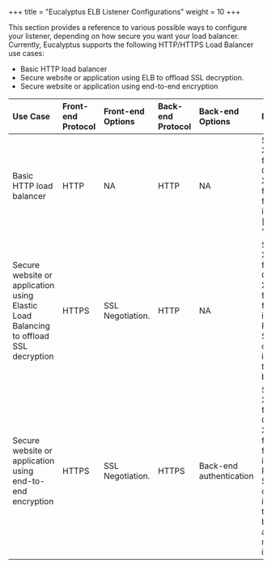 +++
title = "Eucalyptus ELB Listener Configurations"
weight = 10
+++

This section provides a reference to various possible ways to configure your listener, depending on how secure you want your load balancer. Currently, Eucalyptus supports the following HTTP/HTTPS Load Balancer use cases: 

* Basic HTTP load balancer 
* Secure website or application using ELB to offload SSL decryption. 
* Secure website or application using end-to-end encryption 




| Use Case | Front-end Protocol | Front-end Options | Back-end Protocol | Back-end Options | Notes | 
|  :---- |  :---- |  :---- |  :---- |  :---- |  :---- | 
| Basic HTTP load balancer | HTTP | NA | HTTP | NA | Supports X-forward for header. Go to AWS X-forwarding for more information.[]({{< relref "" >}}) | 
| Secure website or application using Elastic Load Balancing to offload SSL decryption | HTTPS | SSL Negotiation. | HTTP | NA | Supports X-forward for header. Go to AWS X-forwarding for more information. Requires an SSL certificate installed on the load balancer. |
| Secure website or application using end-to-end encryption | HTTPS | SSL Negotiation. | HTTPS | Back-end authentication | Supports X-forward for header. Go to AWS X-forwarding for more information. Requires an SSL certificate installed on the load balancer and registered instances. | 

